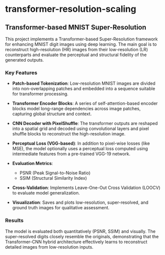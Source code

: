 # transformer-resolution-scaling
##  Transformer-based MNIST Super-Resolution

This project implements a Transformer-based Super-Resolution framework for enhancing MNIST digit images using deep learning. The main goal is to reconstruct high-resolution (HR) images from their low-resolution (LR) counterparts and evaluate the perceptual and structural fidelity of the generated outputs.

###  Key Features

- **Patch-based Tokenization**: Low-resolution MNIST images are divided into non-overlapping patches and embedded into a sequence suitable for transformer processing.

- **Transformer Encoder Blocks**: A series of self-attention-based encoder blocks model long-range dependencies across image patches, capturing global structure and context.

- **CNN Decoder with PixelShuffle**: The transformer outputs are reshaped into a spatial grid and decoded using convolutional layers and pixel shuffle blocks to reconstruct the high-resolution image.

- **Perceptual Loss (VGG-based)**: In addition to pixel-wise losses (like MSE), the model optionally uses a perceptual loss computed using intermediate features from a pre-trained VGG-19 network.

- **Evaluation Metrics**:
  - PSNR (Peak Signal-to-Noise Ratio)
  - SSIM (Structural Similarity Index)

- **Cross-Validation**: Implements Leave-One-Out Cross Validation (LOOCV) to evaluate model generalization.

- **Visualization**: Saves and plots low-resolution, super-resolved, and ground truth images for qualitative assessment.

###  Results

The model is evaluated both quantitatively (PSNR, SSIM) and visually. The super-resolved digits closely resemble the originals, demonstrating that the Transformer-CNN hybrid architecture effectively learns to reconstruct detailed images from low-resolution inputs.
